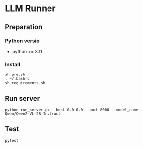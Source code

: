 # LLM Runner


## Preparation

### Python versio
* python >= 3.11

### Install
```
sh pre.sh
. ~/.bashrc
sh requirements.sh
```

## Run server
```
python run_server.py --host 0.0.0.0 --port 8000 --model_name Qwen/Qwen2-VL-2B-Instruct
```

## Test
```
pytest
```